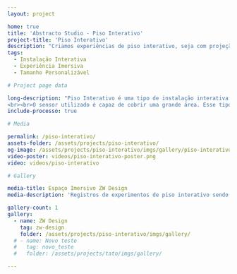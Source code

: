 ```yaml
---
layout: project

home: true
title: 'Abstracto Studio - Piso Interativo'
project-title: 'Piso Interativo'
description: "Criamos experiências de piso interativo, seja com projeção ou painel de LED"
tags:
  - Instalação Interativa
  - Experiência Imersiva
  - Tamanho Personalizável

# Project page data

long-description: "Piso Interativo é uma tipo de instalação interativa onde toda uma região fica interativa quando pessoas pisam nela. Essa região pode ser iluminada por uma projeção ou painel de LED.
<br><br>O sensor utilizado é capaz de cobrir uma grande área. Esse tipo de projeto funciona muito bem para recepção de eventos grandes e festas de casamento e 15 anos."
include-processo: true

# Media

permalink: /piso-interativo/
assets-folder: /assets/projects/piso-interativo/
og-image: /assets/projects/piso-interativo/imgs/gallery/piso-interativo-01.jpg
video-poster: videos/piso-interativo-poster.png
video: videos/piso-interativo

# Gallery

media-title: Espaço Imersivo ZW Design
media-description: 'Registros de experimentos de piso interativo sendo apresentados na <a href="https://zwdesign.com.br/" target="_blank">ZW Design</a>'

gallery-count: 1
gallery:
  - name: ZW Design
    tag: zw-design
    folder: /assets/projects/piso-interativo/imgs/gallery/
  # - name: Novo teste
  #   tag: novo_teste
  #   folder: /assets/projects/tato/imgs/gallery/

---
```

